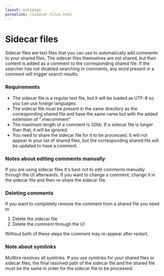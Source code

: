 ```yaml
---
layout: wikipage
permalink: /sidecar-files.html
---
```

# Sidecar files

Sidecar files are text files that you can use to automatically add comments to your shared files.  The sidecar files themselves are not shared, but their content is added as a comment to the corresponding shared file.  If the searcher has not disabled searching in comments, any word present in a comment will trigger search results.  

### Requirements
* The sidecar file is a regular text file, but it will be loaded as UTF-8 so you can use foreign languages.
* The sidecar file must be present in the same directory as the corresponding shared file and have the same name but with the added extension of ".mwcomment"
* The maximum length of a comment is 32kb.  If a sidecar file is longer than that, it will be ignored.
* You need to share the sidecar file for it to be processed.  It will not appear in your list of shared files, but the corresponding shared file will be updated to have a comment.

### Notes about editing comments manually
If you are using sidecar files it's best not to edit comments manually through the UI afterwards.  If you want to change a comment, change it in the sidecar file and then re-share the sidecar file.

### Deleting comments
If you want to completely remove the comment from a shared file you need to 
1. Delete the sidecar file
2. Delete the comment through the UI

Without both of these steps the comment may re-appear after restart.

### Note about symlinks
MuWire resolves all symlinks.  If you use symlinks for your shared files or sidecar files, the final resolved path of the sidecar file and the shared file  must be the same in order for the sidecar file to be processed.
